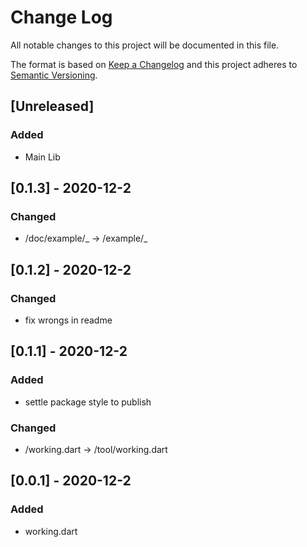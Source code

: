 # Change Log

All notable changes to this project will be documented in this file.

The format is based on [Keep a Changelog](http://keepachangelog.com/)
and this project adheres to [Semantic Versioning](http://semver.org/).

## [Unreleased]

### Added

- Main Lib

## [0.1.3] - 2020-12-2

### Changed

- /doc/example/_ -> /example/_

## [0.1.2] - 2020-12-2

### Changed

- fix wrongs in readme

## [0.1.1] - 2020-12-2

### Added

- settle package style to publish

### Changed

- /working.dart -> /tool/working.dart

## [0.0.1] - 2020-12-2

### Added

- working.dart
